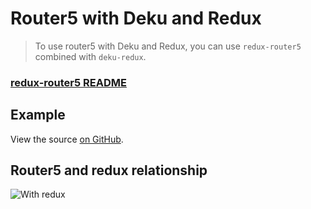 # Router5 with Deku and Redux

> To use router5 with Deku and Redux, you can use `redux-router5` combined with `deku-redux`.

### [redux-router5 README](https://github.com/router5/router5/tree/master/packages/redux-router5)

## Example

View the source [on GitHub](https://github.com/router5/router5/tree/master/packages/examples/apps/deku-redux).

<div id="app"></div>

## Router5 and redux relationship

![With redux](/img/router-redux.png)
